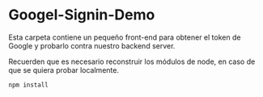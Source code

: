 # Googel-Signin-Demo

Esta carpeta contiene un pequeño front-end para obtener el token de Google y probarlo contra nuestro backend server.

Recuerden que es necesario reconstruir los módulos de node, en caso de que se quiera probar localmente.

```
npm install
```
